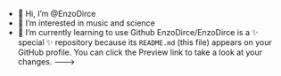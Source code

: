 - 👋 Hi, I’m @EnzoDirce
- 👀 I’m interested in music and science
- 🌱 I’m currently learning to use Github
EnzoDirce/EnzoDirce is a ✨ special ✨ repository because its `README.md` (this file) appears on your GitHub profile.
You can click the Preview link to take a look at your changes.
--->
